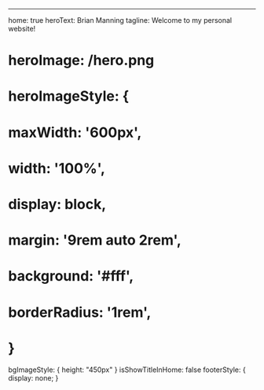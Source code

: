 ---

home: true
heroText: Brian Manning
tagline: Welcome to my personal website!

# heroImage: /hero.png

# heroImageStyle: {

# maxWidth: '600px',

# width: '100%',

# display: block,

# margin: '9rem auto 2rem',

# background: '#fff',

# borderRadius: '1rem',

# }

bgImageStyle: { height: "450px" }
isShowTitleInHome: false
footerStyle: {
display: none;
}
